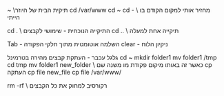 ~ \\תיקית הבית של היוזר 
cd /var/www
cd ~
cd - \\ מחזיר אותי למקום הקודם בו הייתי

cd . \\ התיקייה הנוכחית - שימושי לקבצים
cd .. \\ תיקייה אחת למעלה

Tab - השלמה אוטומטית מתוך חלקי הפקודה
clear - ניקיון הלוח

גלגל עכבר - העתקת קבצים מהירה בטרמינל
cd ~
mkdir folder1
mv folder1 /tmp
cd tmp
mv folder1 new_folder \\ כאשר זה באותו מיקום פקודת מו משנה שם
cp העתקה
cp file new_file
cp file /var/www/

rm -rf <folder> \\ רקורסיב למחוק את כל הקבצים
